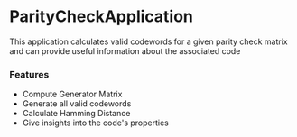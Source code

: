 # ParityCheckApplication
This application calculates valid codewords for a given parity check matrix and can provide useful information about the associated code

### Features
<ul>
    <li>Compute Generator Matrix</li>
    <li>Generate all valid codewords</li>
    <li>Calculate Hamming Distance</li>
    <li>Give insights into the code's properties</li>
</ul>
